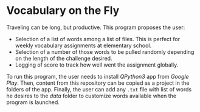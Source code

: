 # Vocabulary on the Fly

Traveling can be long, but productive. This program proposes the user:

- Selection of a list of words among a list of files. This is perfect for weekly vocabulary assignments at elementary school.  
- Selection of a number of those words to be pulled randomly depending on the length of the challenge desired.  
- Logging of score to track how well went the assignment globally.  

To run this program, the user needs to install *QPython3* app from *Google Play*. Then, content from this repository can be copied as a project in the folders of the app. Finally, the user can add any `.txt` file with list of words he desires to the *data* folder to customize words available when the program is launched.  

